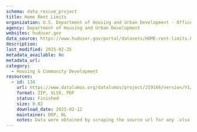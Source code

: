 ```yaml
---
schema: data_rescue_project 
title: Home Rent Limits
organization: U.S. Department of Housing and Urban Development - Office of Policy Development and Research
agency: Department of Housing and Urban Development
websites: huduser.gov
data_source: https://www.huduser.gov/portal/datasets/HOME-rent-limits.html
description: 
last_modified: 2025-02-25
metadata_available: No
metadata_url: 
category:
  - Housing & Community Development 
resources:
  - id: 134
    url: https://www.datalumos.org/datalumos/project/219166/version/V1/view
    format: ZIP, XLSX, PDF
    status: Finished
    size: 0.02
    download_date: 2025-02-12
    maintainer: DRP, DL
    notes: Data were obtained by scraping the source url for any .xlsx and .pdf files. The thus obtained files were compressed into a single .zip archive and uploaded to the Data Lumos archive.
---
```

